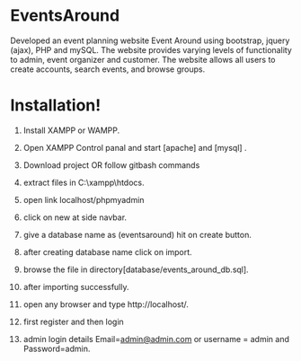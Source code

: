 # EventsAround
Developed an event planning website Event Around using bootstrap, jquery (ajax), PHP and mySQL. The website provides varying levels of functionality to admin, event organizer and customer. The website allows all users to create accounts, search events, and browse groups. 

# Installation!
  1. Install XAMPP or WAMPP.

  2. Open XAMPP Control panal and start [apache] and [mysql] .

  3. Download project
    OR follow gitbash commands

  4. extract files in C:\xampp\htdocs.

  5. open link localhost/phpmyadmin

  6. click on new at side navbar.

  7. give a database name as (eventsaround) hit on create button.

  9. after creating database name click on import.

  10. browse the file in directory[database/events_around_db.sql].

  11. after importing successfully.

  12. open any browser and type http://localhost/.

  13. first register and then login

  14. admin login details Email=admin@admin.com or username = admin and Password=admin.

